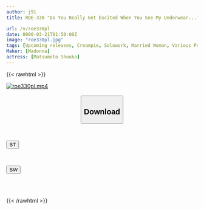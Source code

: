```yaml
---
author: j91
title: ROE-330 "Do You Really Get Excited When You See My Underwear...?" The Middle-aged Woman's Boss Can't Hide Her Feminine Pleasure At The Sight Of Her Subordinate's Perverted Dick Aroused By The Hidden Camera Footage, So Instead Of Scolding Him, She Disciplines Him By Controlling His Ejaculation... Shoko Matsumoto

url: /v/roe330pl
date: 0000-03-21T01:50:00Z
image: "roe330pl.jpg"
tags: [Upcoming releases, Creampie, Solowork, Married Woman, Various Professions, Lingerie, Mature Woman]
Maker: [Madonna]
actress: [Matsumoto Shouko]
---
```



{{< rawhtml >}}

<div class="video" data-videoid="pending_link.html">
    <a href="javascript:;">
        <img src="/v/roe330pl/roe330pl.jpg" width="WIDTH" height="HEIGHT" alt="roe330pl.mp4" loading="lazy">
    </a>
</div>

<script type="text/javascript" src="https://j91.asia/asset/on-demand-pend.js"></script>

<br>
  <link rel="stylesheet" href="https://j91.asia/asset/bs5.css">
  
  <center>
  <button class="btn btn-primary" type="button" data-bs-toggle="collapse" data-bs-target=".multi-collapse" aria-expanded="false" aria-controls="multiCollapseExample1 multiCollapseExample2"><h2>Download</h2></button></center>
</p>
<div class="row">
  <div class="col">
    <div class="collapse multi-collapse" id="multiCollapseExample1">
      <div class="card card-body">
	      	      <br>
<div class="buttons">  
<p><a href="https://j91.asia/pending_link.html" target="_blank"><button class="btn-hover color-3"><i class="fa fa-download"></i> ST</button></a></p></div>
    </div>
  </div>
</div>
  <div class="col">
    <div class="collapse multi-collapse" id="multiCollapseExample2">
      <div class="card card-body">
	      <br>
<div class="buttons">
<p><a href="https://j91.asia/pending_link.html" target="_blank"><button class="btn-hover color-2"><i class="fa fa-download"></i> SW</button></a></p></div>
<br><br>
      </div>
    </div>
  </div>
</div>

{{< /rawhtml >}}
